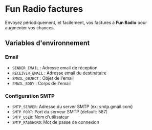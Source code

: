 # Fun Radio factures

Envoyez périodiquement, et facilement, vos factures à **Fun Radio** pour augmenter vos chances.

## Variables d'environnement

### Email

- `SENDER_EMAIL` : Adresse email de réception
- `RECEIVER_EMAIL` : Adresse email du destinataire
- `EMAIL_OBJECT` : Objet de l'email   
- `EMAIL_BODY` : Corps de l'email

### Configuration SMTP

- `SMTP_SERVER`: Adresse du server SMTP (ex: smtp.gmail.com)
- `SMTP_PORT`: Port du serveur SMTP (default: 587)
- `SMTP_USER`: Nom d'utilisateur
- `SMTP_PASSWORD`: Mot de passe de connexion

